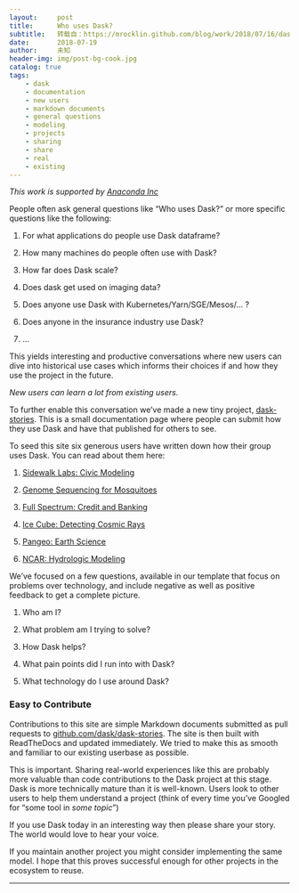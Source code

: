 ```yaml
---
layout:     post
title:      Who uses Dask?
subtitle:   转载自：https://mrocklin.github.com/blog/work/2018/07/16/dask-stories
date:       2018-07-19
author:     未知
header-img: img/post-bg-cook.jpg
catalog: true
tags:
    - dask
    - documentation
    - new users
    - markdown documents
    - general questions
    - modeling
    - projects
    - sharing
    - share
    - real
    - existing
---
```


*This work is supported by [Anaconda Inc](http://anaconda.com/.)*

People often ask general questions like “Who uses Dask?” or more specific
questions like the following:

1. For what applications do people use Dask dataframe?

1. How many machines do people often use with Dask?

1. How far does Dask scale?

1. Does dask get used on imaging data?

1. Does anyone use Dask with Kubernetes/Yarn/SGE/Mesos/… ?

1. Does anyone in the insurance industry use Dask?

1. …


This yields interesting and productive conversations where new users can dive
into historical use cases which informs their choices if and how they use the
project in the future.

*New users can learn a lot from existing users.*

To further enable this conversation we’ve made a new tiny project,
[dask-stories](https://dask-stories.readthedocs.io/.). This is a small
documentation page where people can submit how they use Dask and have that
published for others to see.

To seed this site six generous users have written down how their group uses
Dask. You can read about them here:

1. [Sidewalk Labs: Civic Modeling](http://dask-stories.readthedocs.io/en/latest/sidewalk-labs.html)

1. [Genome Sequencing for Mosquitoes](http://dask-stories.readthedocs.io/en/latest/mosquito-sequencing.html)

1. [Full Spectrum: Credit and Banking](http://dask-stories.readthedocs.io/en/latest/fullspectrum.html)

1. [Ice Cube: Detecting Cosmic Rays](http://dask-stories.readthedocs.io/en/latest/icecube-cosmic-rays.html)

1. [Pangeo: Earth Science](http://dask-stories.readthedocs.io/en/latest/pangeo.html)

1. [NCAR: Hydrologic Modeling](http://dask-stories.readthedocs.io/en/latest/hydrologic-modeling.html)


We’ve focused on a few questions, available in our
template that
focus on problems over technology, and include negative as well as positive
feedback to get a complete picture.

1. Who am I?

1. What problem am I trying to solve?

1. How Dask helps?

1. What pain points did I run into with Dask?

1. What technology do I use around Dask?


### Easy to Contribute

Contributions to this site are simple Markdown documents submitted as pull
requests to
[github.com/dask/dask-stories](https://github.com/dask/dask-stories). The site
is then built with ReadTheDocs and updated immediately. We tried to make this
as smooth and familiar to our existing userbase as possible.

This is important. Sharing real-world experiences like this are probably more
valuable than code contributions to the Dask project at this stage. Dask is
more technically mature than it is well-known. Users look to other users to
help them understand a project (think of every time you’ve Googled for “some
tool in *some topic*”)

If you use Dask today in an interesting way then please share your story.
The world would love to hear your voice.

If you maintain another project you might consider implementing the same model.
I hope that this proves successful enough for other projects in the ecosystem
to reuse.

---

